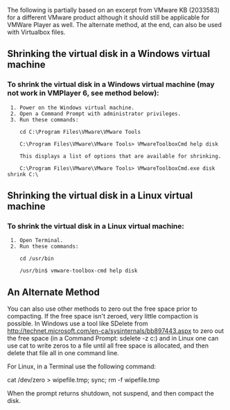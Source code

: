 The following is partially based on an excerpt from VMware KB (2033583) for a different VMware product although it should still be applicable for VMWare Player as well.  The alternate method, at the end, can also be used with Virtualbox files.

## Shrinking the virtual disk in a Windows virtual machine

### To shrink the virtual disk in a Windows virtual machine (may not work in VMPlayer 6, see method below):

     1. Power on the Windows virtual machine.
     2. Open a Command Prompt with administrator privileges.
     3. Run these commands:

        cd C:\Program Files\VMware\VMware Tools

        C:\Program Files\VMware\VMware Tools> VMwareToolboxCmd help disk

        This displays a list of options that are available for shrinking. 

        C:\Program Files\VMware\VMware Tools> VMwareToolboxCmd.exe disk shrink C:\

## Shrinking the virtual disk in a Linux virtual machine

### To shrink the virtual disk in a Linux virtual machine:

     1. Open Terminal.
     2. Run these commands:

        cd /usr/bin

        /usr/bin$ vmware-toolbox-cmd help disk

## An Alternate Method
You can also use other methods to zero out the free space prior to compacting.  If the free space isn't zeroed, very little compaction is possible.  In Windows use a tool like SDelete from http://technet.microsoft.com/en-ca/sysinternals/bb897443.aspx to zero out the free space (in a Command Prompt: sdelete -z c:) and in Linux one can use cat to write zeros to a file until all free space is allocated, and then delete that file all in one command line.

For Linux, in a Terminal use the following command:

cat /dev/zero > wipefile.tmp; sync; rm -f wipefile.tmp

When the prompt returns shutdown, not suspend, and then compact the disk.

